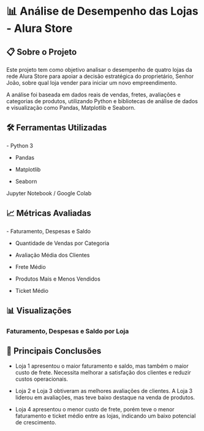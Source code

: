 # 📊 Análise de Desempenho das Lojas - Alura Store

<h2> 📋 Sobre o Projeto </h2>
Este projeto tem como objetivo analisar o desempenho de quatro lojas da rede Alura Store para apoiar a decisão estratégica do proprietário, Senhor João, sobre qual loja vender para iniciar um novo empreendimento.

A análise foi baseada em dados reais de vendas, fretes, avaliações e categorias de produtos, utilizando Python e bibliotecas de análise de dados e visualização como Pandas, Matplotlib e Seaborn.

<h2 > 🛠️ Ferramentas Utilizadas </h2>
- Python 3

- Pandas

- Matplotlib

- Seaborn

Jupyter Notebook / Google Colab

<h2> 📈 Métricas Avaliadas </h2>
- Faturamento, Despesas e Saldo

- Quantidade de Vendas por Categoria

- Avaliação Média dos Clientes

- Frete Médio

- Produtos Mais e Menos Vendidos

- Ticket Médio

<h2> 📊 Visualizações </h2>
<h3> Faturamento, Despesas e Saldo por Loja</h3>

<h2>🔎 Principais Conclusões</h2>

- Loja 1 apresentou o maior faturamento e saldo, mas também o maior custo de frete. Necessita melhorar a satisfação dos clientes e reduzir custos operacionais.

- Loja 2 e Loja 3 obtiveram as melhores avaliações de clientes. A Loja 3 liderou em avaliações, mas teve baixo destaque na venda de produtos.

- Loja 4 apresentou o menor custo de frete, porém teve o menor faturamento e ticket médio entre as lojas, indicando um baixo potencial de crescimento.
